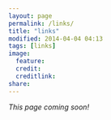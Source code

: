 ```yaml
---
layout: page
permalink: /links/
title: "links"
modified: 2014-04-04 04:13
tags: [links]
image:
  feature: 
  credit: 
  creditlink: 
share: 
---
```


*This page coming soon!*